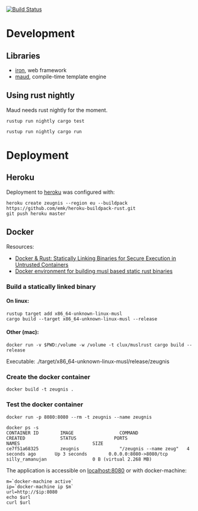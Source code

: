 [![Build Status](https://travis-ci.org/yanns/zeugnis.svg?branch=master)](https://travis-ci.org/yanns/zeugnis)

# Development

## Libraries

- [iron](http://ironframework.io/), web framework
- [maud](https://www.gitbook.com/book/lfairy/maud/details), compile-time template engine

## Using rust nightly

Maud needs rust nightly for the moment.

```
rustup run nightly cargo test
```

```
rustup run nightly cargo run
```


# Deployment
## Heroku

Deployment to [heroku](https://zeugnis.herokuapp.com/) was configured with:

```
heroku create zeugnis --region eu --buildpack https://github.com/emk/heroku-buildpack-rust.git
git push heroku master
```


## Docker

Resources:

- [Docker & Rust: Statically Linking Binaries for Secure Execution in Untrusted Containers](http://betacs.pro/blog/2016/07/07/docker-and-rust/)
- [Docker environment for building musl based static rust binaries](https://github.com/clux/muslrust)

### Build a statically linked binary

#### On linux:
```
rustup target add x86_64-unknown-linux-musl
cargo build --target x86_64-unknown-linux-musl --release
```

#### Other (mac):
```
docker run -v $PWD:/volume -w /volume -t clux/muslrust cargo build --release
```

Executable: ./target/x86_64-unknown-linux-musl/release/zeugnis

### Create the docker container
```
docker build -t zeugnis .
```

### Test the docker container
```
docker run -p 8080:8080 --rm -t zeugnis --name zeugnis
```

```
docker ps -s
CONTAINER ID        IMAGE                 COMMAND                  CREATED             STATUS              PORTS                              NAMES                           SIZE
ce7f51a68325        zeugnis               "/zeugnis --name zeug"   4 seconds ago       Up 3 seconds        0.0.0.0:8080->8080/tcp             silly_ramanujan                 0 B (virtual 2.268 MB)
```

The application is accessible on [localhost:8080](http://localhost:8080)
or with docker-machine:
```
m=`docker-machine active`
ip=`docker-machine ip $m`
url=http://$ip:8080
echo $url
curl $url
```

